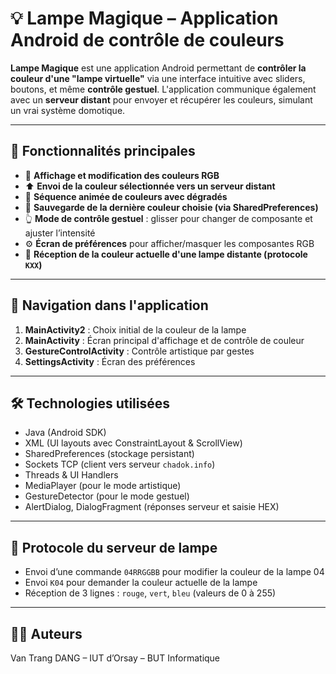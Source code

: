 # 💡 Lampe Magique – Application Android de contrôle de couleurs

**Lampe Magique** est une application Android permettant de **contrôler la couleur d'une "lampe virtuelle"** via une interface intuitive avec sliders, boutons, et même **contrôle gestuel**. L'application communique également avec un **serveur distant** pour envoyer et récupérer les couleurs, simulant un vrai système domotique.

---

## 🎯 Fonctionnalités principales

- 🎨 **Affichage et modification des couleurs RGB**
- ⬆️ **Envoi de la couleur sélectionnée vers un serveur distant**
- 🌈 **Séquence animée de couleurs avec dégradés**
- 💾 **Sauvegarde de la dernière couleur choisie (via SharedPreferences)**
- 👆 **Mode de contrôle gestuel** : glisser pour changer de composante et ajuster l’intensité
- ⚙️ **Écran de préférences** pour afficher/masquer les composantes RGB
- 🧪 **Réception de la couleur actuelle d'une lampe distante (protocole `KXX`)**

---

## 📱 Navigation dans l'application

1. **MainActivity2** : Choix initial de la couleur de la lampe
2. **MainActivity** : Écran principal d'affichage et de contrôle de couleur
3. **GestureControlActivity** : Contrôle artistique par gestes
4. **SettingsActivity** : Écran des préférences

---

## 🛠️ Technologies utilisées

- Java (Android SDK)
- XML (UI layouts avec ConstraintLayout & ScrollView)
- SharedPreferences (stockage persistant)
- Sockets TCP (client vers serveur `chadok.info`)
- Threads & UI Handlers
- MediaPlayer (pour le mode artistique)
- GestureDetector (pour le mode gestuel)
- AlertDialog, DialogFragment (réponses serveur et saisie HEX)

---

## 🧪 Protocole du serveur de lampe

- Envoi d’une commande `04RRGGBB` pour modifier la couleur de la lampe 04
- Envoi `K04` pour demander la couleur actuelle de la lampe
- Réception de 3 lignes : `rouge`, `vert`, `bleu` (valeurs de 0 à 255)

---

## 👨‍💻 Auteurs
Van Trang DANG – IUT d’Orsay – BUT Informatique
